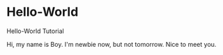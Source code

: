 # Hello-World
Hello-World Tutorial

Hi, my name is Boy. I'm newbie now, but not tomorrow. Nice to meet you.
